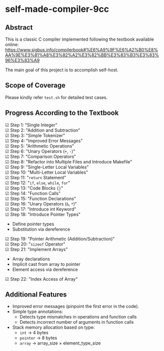 # self-made-compiler-9cc

## Abstract
This is a classic C compiler implemented following the textbook available online:
https://www.sigbus.info/compilerbook#%E6%A9%9F%E6%A2%B0%E8%AA%9E%E3%81%A8%E3%82%A2%E3%82%BB%E3%83%B3%E3%83%96%E3%83%A9

The main goal of this project is to accomplish self-host.

## Scope of Coverage
Please kindly refer `test.sh` for detailed test cases.

## Progress According to the Textbook
☑ Step 1: "Single Integer" <br>
☑ Step 2: "Addition and Subtraction" <br>
☑ Step 3: "Simple Tokenizer" <br>
☑ Step 4: "Improved Error Messages" <br>
☑ Step 5: "Arithmetic Operations" <br>
☑ Step 6: "Unary Operators (`+`, `-`)" <br>
☑ Step 7: "Comparison Operators" <br>
☑ Step 8: "Refactor into Multiple Files and Introduce Makefile" <br>
☑ Step 9: "Single-Letter Local Variables" <br>
☑ Step 10: "Multi-Letter Local Variables" <br>
☑ Step 11: "`return` Statement" <br>
☑ Step 12: "`if`, `else`, `while`, `for`" <br>
☑ Step 13: "Code Blocks `{}`" <br>
☑ Step 14: "Function Calls" <br>
☑ Step 15: "Function Declarations" <br>
☑ Step 16: "Unary Operators (`&`, `*`)" <br>
☑ Step 17: "Introduce int Keyword" <br>
☑ Step 18: "Introduce Pointer Types" <br>
  - Define pointer types
  - Substitution via dereference

☑ Step 19: "Pointer Arithmetic (Addition/Subtraction)" <br>
☑ Step 20: "`sizeof` Operator" <br>
☑ Step 21: "Implement Arrays"
  - Array declarations
  - Implicit cast from array to pointer
  - Element access via dereference

☑ Step 22: "Index Access of Array"

## Additional Features
- Improved error messages (pinpoint the first error in the code).
- Simple type annotations:
  - Detects type mismatches in operations and function calls
  - Detects incorrect number of arguments in function calls
- Stack memory allocation based on type:
  - `int` → 4 bytes
  - `pointer` → 8 bytes
  - `array` → array_size × element_type_size

